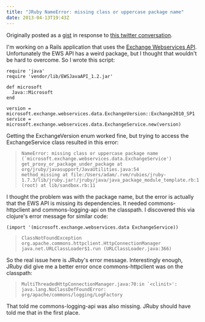 ```yaml
---
title: "JRuby NameError: missing class or uppercase package name"
date: 2013-04-13T19:43Z
---
```

Originally posted as a [gist][gist] in response to [this twitter conversation][twitter].

I'm working on a Rails application that uses the [Exchange Webservices API][ewsapi]. Unfortunately the EWS API has a weird package, but I thought that wouldn't be hard to overcome. So I wrote this script:

    require 'java'
    require 'vendor/lib/EWSJavaAPI_1.2.jar'

    def microsoft
      Java::Microsoft
    end

    version = microsoft.exchange.webservices.data.ExchangeVersion::Exchange2010_SP1
    service = microsoft.exchange.webservices.data.ExchangeService.new(version)

Getting the ExchangeVersion enum worked fine, but trying to access the ExchangeService class resulted in this error:

>     NameError: missing class or uppercase package name (`microsoft.exchange.webservices.data.ExchangeService')
>     get_proxy_or_package_under_package at org/jruby/javasupport/JavaUtilities.java:54
>     method_missing at file:/Users/adam/.rvm/rubies/jruby-1.7.3/lib/jruby.jar!/jruby/java/java_package_module_template.rb:14
>     (root) at lib/sandbox.rb:11

I thought the problem was with the package name, but the error is actually that the EWS API is missing its dependencies. It needed commons-httpclient and commons-logging-api on the classpath. I discovered this via clojure's error message for similar code:

    (import '(microsoft.exchange.webservices.data ExchangeService))

>     ClassNotFoundException org.apache.commons.httpclient.HttpConnectionManager  java.net.URLClassLoader$1.run (URLClassLoader.java:366)

So the real issue here is JRuby's error message. Interestingly enough, JRuby did give me a better error once commons-httpclient was on the classpath:

>     MultiThreadedHttpConnectionManager.java:70:in `<clinit>': java.lang.NoClassDefFoundError: org/apache/commons/logging/LogFactory

That told me commons-logging-api was also missing. JRuby should have told me that in the first place.

[ewsapi]: http://archive.msdn.microsoft.com/ewsjavaapi
[gist]: https://gist.github.com/adamstegman/5077010
[twitter]: https://twitter.com/adamstegman/status/307944394445688832
